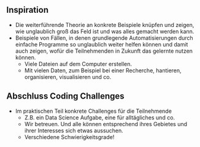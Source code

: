 ## Inspiration
- Die weiterführende Theorie an konkrete Beispiele knüpfen und zeigen, wie unglaublich groß das Feld ist und was alles gemacht werden kann.
- Beispiele von Fällen, in denen grundlegende Automatisierungen durch einfache Programme so unglaublich weiter helfen können und damit auch zeigen, wofür die Teilnehmenden in Zukunft das gelernte nutzen können.
	- Viele Dateien auf dem Computer erstellen.
	- Mit vielen Daten, zum Beispiel bei einer Recherche, hantieren, organisieren, visualisieren und co.

## Abschluss Coding Challenges 
- Im praktischen Teil konkrete Challenges für die Teilnehmende 
	- Z.B. ein Data Science Aufgabe, eine für alltägliches und co.
	- Wir betreuen. Und alle können entsprechend ihres Gebietes und ihrer Interesses sich etwas aussuchen.
	- Verschiedene Schwierigkeitsgrade!